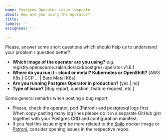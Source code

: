 ```yaml
---
name: Postgres Operator issue template
about: How are you using the operator?
title: ''
labels: ''
assignees: ''

---
```


Please, answer some short questions which should help us to understand your problem / question better?

- **Which image of the operator are you using?** e.g. registry.opensource.zalan.do/acid/postgres-operator:v1.8.1
- **Where do you run it - cloud or metal? Kubernetes or OpenShift?** [AWS K8s | GCP ... | Bare Metal K8s]
- **Are you running Postgres Operator in production?** [yes | no]
- **Type of issue?** [Bug report, question, feature request, etc.]

Some general remarks when posting a bug report:
- Please, check the operator, pod (Patroni) and postgresql logs first. When copy-pasting many log lines please do it in a separate GitHub gist together with your Postgres CRD and configuration manifest.
- If you feel this issue might be more related to the [Spilo](https://github.com/zalando/spilo/issues) docker image or [Patroni](https://github.com/zalando/patroni/issues), consider opening issues in the respective repos.
